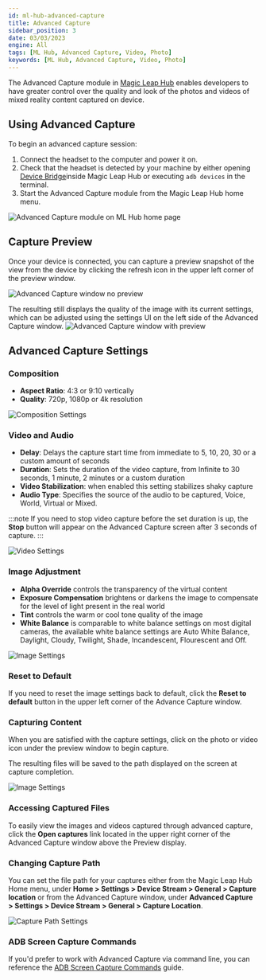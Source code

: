 ```yaml
---
id: ml-hub-advanced-capture
title: Advanced Capture
sidebar_position: 3
date: 03/03/2023
engine: All
tags: [ML Hub, Advanced Capture, Video, Photo]
keywords: [ML Hub, Advanced Capture, Video, Photo]
---
```


The Advanced Capture module in [Magic Leap Hub](/versioned_docs/version-22-Feb-2023/guides/developer-tools/ml-hub/magic-leap-hub) enables developers to have greater control over the quality and look of the photos and videos of mixed reality content captured on device.

## Using Advanced Capture

To begin an advanced capture session:

1. Connect the headset to the computer and power it on.
2. Check that the headset is detected by your machine by either opening [Device Bridge](/versioned_docs/version-22-Feb-2023/guides/developer-tools/ml-hub/ml-hub-device-bridge)inside Magic Leap Hub or executing `adb devices` in the terminal.
3. Start the Advanced Capture module from the Magic Leap Hub home menu.

![Advanced Capture module on ML Hub home page](/img/ml-hub/advanced-capture/advanced_capture_home.jpg)

## Capture Preview

Once your device is connected, you can capture a preview snapshot of the view from the device by clicking the refresh icon in the upper left corner of the preview window.

![Advanced Capture window no preview](/img/ml-hub/advanced-capture/home_no_preview.jpg)

The resulting still displays the quality of the image with its current settings, which can be adjusted using the settings UI on the left side of the Advanced Capture window.
![Advanced Capture window with preview](/img/ml-hub/advanced-capture/home_preview.jpg)

## Advanced Capture Settings

### Composition

- **Aspect Ratio**: 4:3 or 9:10 vertically
- **Quality**: 720p, 1080p or 4k resolution

![Composition Settings](/img/ml-hub/advanced-capture/composition_settings.jpg)

### Video and Audio

- **Delay**: Delays the capture start time from immediate to 5, 10, 20, 30 or a custom amount of seconds
- **Duration**: Sets the duration of the video capture, from Infinite to 30 seconds, 1 minute, 2 minutes or a custom duration
- **Video Stabilization**: when enabled this setting stabilizes shaky capture
- **Audio Type**: Specifies the source of the audio to be captured, Voice, World, Virtual or Mixed.

:::note
If you need to stop video capture before the set duration is up, the **Stop** button will appear on the Advanced Capture screen after 3 seconds of capture.
:::

![Video Settings](/img/ml-hub/advanced-capture/video_settings.jpg)

### Image Adjustment

- **Alpha Override** controls the transparency of the virtual content
- **Exposure Compensation** brightens or darkens the image to compensate for the level of light present in the real world
- **Tint** controls the warm or cool tone quality of the image
- **White Balance** is comparable to white balance settings on most digital cameras, the available white balance settings are Auto White Balance, Daylight, Cloudy, Twilight, Shade, Incandescent, Flourescent and Off.

![Image Settings](/img/ml-hub/advanced-capture/image_settings.jpg)

### Reset to Default

If you need to reset the image settings back to default, click the **Reset to default** button in the upper left corner of the Advance Capture window.

### Capturing Content

When you are satisfied with the capture settings, click on the photo or video icon under the preview window to begin capture.

The resulting files will be saved to the path displayed on the screen at capture completion.

![Image Settings](/img/ml-hub/advanced-capture/capture_success.jpg)

### Accessing Captured Files

To easily view the images and videos captured through advanced capture, click the **Open captures** link located in the upper right corner of the Advanced Capture window above the Preview display.

### Changing Capture Path

You can set the file path for your captures either from the Magic Leap Hub Home menu, under **Home > Settings > Device Stream > General > Capture location** or from the Advanced Capture window, under **Advanced Capture > Settings > Device Stream > General > Capture Location**.

![Capture Path Settings](/img/ml-hub/advanced-capture/capture_path.jpg)

### ADB Screen Capture Commands

If you'd prefer to work with Advanced Capture via command line, you can reference the [ADB Screen Capture Commands](/versioned_docs/version-22-Feb-2023/guides/developer-tools/android-debug-bridge/android-capture-commands) guide.

